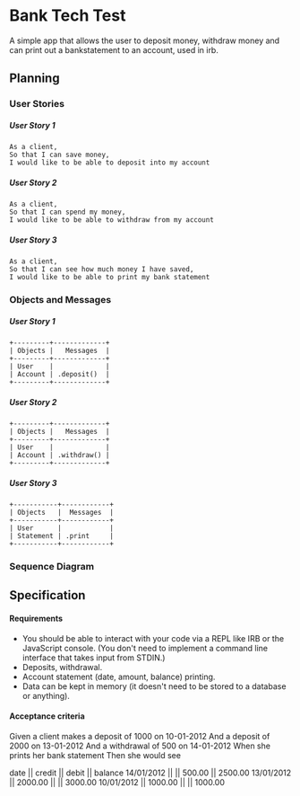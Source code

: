 # Bank Tech Test
A simple app that allows the user to deposit money, withdraw money and can print out a bankstatement to an account, used in irb.

## Planning
### User Stories
##### User Story 1
```
As a client,
So that I can save money,
I would like to be able to deposit into my account
```
##### User Story 2
```
As a client,
So that I can spend my money,
I would like to be able to withdraw from my account
```
##### User Story 3
```
As a client,
So that I can see how much money I have saved,
I would like to be able to print my bank statement
```
### Objects and Messages
##### User Story 1
```
+---------+-------------+
| Objects |   Messages  |
+---------+-------------+
| User    |             |
| Account | .deposit()  |
+---------+-------------+
```
##### User Story 2
```
+---------+-------------+
| Objects |   Messages  |
+---------+-------------+
| User    |             |
| Account | .withdraw() |
+---------+-------------+
```
##### User Story 3
```
+-----------+------------+
| Objects   |  Messages  |
+-----------+------------+
| User      |            |
| Statement | .print     |
+-----------+------------+
```

### Sequence Diagram

## Specification

#### Requirements

+ You should be able to interact with your code via a REPL like IRB or the JavaScript console. (You don't need to implement a command line interface that takes input from STDIN.)
+ Deposits, withdrawal.
+ Account statement (date, amount, balance) printing.
+ Data can be kept in memory (it doesn't need to be stored to a database or anything).

#### Acceptance criteria

Given a client makes a deposit of 1000 on 10-01-2012
And a deposit of 2000 on 13-01-2012
And a withdrawal of 500 on 14-01-2012
When she prints her bank statement
Then she would see

date || credit || debit || balance
14/01/2012 || || 500.00 || 2500.00
13/01/2012 || 2000.00 || || 3000.00
10/01/2012 || 1000.00 || || 1000.00